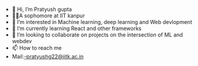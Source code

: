 - 👋 Hi, I’m Pratyush gupta
- 👨‍🎓A sophomore at IIT kanpur
- 👀 I’m interested in Machine learning, deep learning and Web devlopment
- 🌱 I’m currently learning React and other frameworks
- 💞️ I’m looking to collaborate on projects on the intersection of ML and webdev
- 📫 How to reach me
- Mail:-pratyushg22@iitk.ac.in

<!---
Pratyushguptanotnoob/Pratyushguptanotnoob is a ✨ special ✨ repository because its `README.md` (this file) appears on your GitHub profile.
You can click the Preview link to take a look at your changes.
--->
